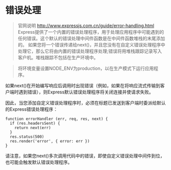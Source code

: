 # 错误处理
> 官网说明 http://www.expressjs.com.cn/guide/error-handling.html      
Express提供了一个内置的错误处理程序，用于处理应用程序中可能遇到的任何错误。这个默认的错误处理中间件函数是在中间件函数堆栈的末尾添加的。
如果您将一个错误传递给next()，并且您没有在自定义错误处理程序中处理它，那么它将由内置的错误处理程序处理;错误将用堆栈跟踪记录写入客户机。堆栈跟踪不包括在生产环境中。

> 将环境变量设置NODE_ENV为production，以在生产模式下运行应用程序。


如果next()在开始编写响应后调用时出现错误（例如，如果在将响应流式传输到客户端时遇到错误），则Express默认错误处理程序将关闭连接并使请求失败。

因此，当您添加自定义错误处理程序时，必须在标题已发送到客户端时委派给默认的Express错误处理程序：
```
function errorHandler (err, req, res, next) {
  if (res.headersSent) {
    return next(err)
  }
  res.status(500)
  res.render('error', { error: err })
}
```
请注意，如果您next()多次调用代码中的错误，即使自定义错误处理中间件到位，也可能会触发默认错误处理程序。

